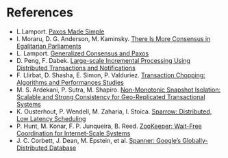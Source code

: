 # References
- L.Lamport. [Paxos Made Simple](https://lamport.azurewebsites.net/pubs/paxos-simple.pdf)
- I. Moraru, D. G. Anderson, M. Kaminsky. [There Is More Consensus in Egalitarian Parliaments](https://www.cs.cmu.edu/~dga/papers/epaxos-sosp2013.pdf)
- L. Lamport. [Generalized Consensus and Paxos](https://www.microsoft.com/en-us/research/wp-content/uploads/2016/02/tr-2005-33.pdf)
- D. Peng, F. Dabek. [Large-scale Incremental Processing Using Distributed Transactions and Notifications](http://cloudgroup.neu.edu.cn/papers/model/incrprocess_osdi_2010.pdf)
- F. Llirbat, D. Shasha, E. Simon, P. Valduriez. [Transaction Chopping: Algorithms and Performances Studies](https://hal.inria.fr/inria-00074147/document)
- M. S. Ardekani, P. Sutra, M. Shapiro. [Non-Monotonic Snapshot Isolation: Scalable and Strong Consistency for Geo-Replicated Transactional Systems](https://pages.lip6.fr/Marc.Shapiro/papers/NMSI-SRDS-2013.pdf)
- K. Ousterhout, P. Wendell, M. Zaharia, I. Stoica. [Sparrow: Distributed, Low Latency Scheduling](https://cs.stanford.edu/~matei/papers/2013/sosp_sparrow.pdf)
- P. Hunt, M. Konar, F. P. Junqueira, B. Reed. [ZooKeeper: Wait-Free Coordination for Internet-Scale Systems](https://www.usenix.org/legacy/event/atc10/tech/full_papers/Hunt.pdf)
- J. C. Corbett, J. Dean, M. Epstein, et al. [Spanner: Google’s Globally-Distributed Database](https://static.googleusercontent.com/media/research.google.com/en//archive/spanner-osdi2012.pdf)